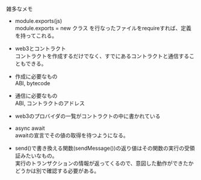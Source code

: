 雑多なメモ  

- module.exports(js)  
module.exports = new クラス
を行なったファイルをrequireすれば、定義を持ってこれる。

- web3とコントラクト  
コントラクトを作成するだけでなく、すでにあるコントラクトと通信することもできる。  
 - 作成に必要なもの  
 ABI, bytecode
 - 通信に必要なもの  
 ABI, コントラクトのアドレス

- web3のプロバイダの一覧がコントラクトの中に書かれている

- async await  
awaitの宣言でその値の取得を待つようになる。

- send()で書き換える関数(sendMessage())の返り値はその関数の実行の受領証みたいなもの。  
実行のトランザクションの情報が返ってくるので、意図した動作ができたかどうかは別で確認する必要がある。